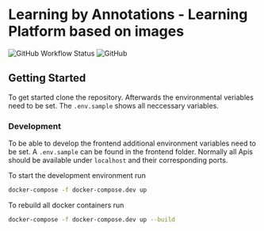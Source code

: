 # Learning by Annotations - Learning Platform based on images

![GitHub Workflow Status](https://img.shields.io/github/workflow/status/JamesNeumann/learning-by-annotations/build-push) ![GitHub](https://img.shields.io/github/license/JamesNeumann/learning-by-annotations)

## Getting Started

To get started clone the repository. Afterwards the environmental veriables need to be set. The `.env.sample` shows all neccessary variables.

### Development

To be able to develop the frontend additional environment variables need to be set. A `.env.sample` can be found in the frontend folder. Normally all Apis should be available under `localhost` and their corresponding ports.

To start the development environment run

```bash
docker-compose -f docker-compose.dev up
```

To rebuild all docker containers run

```bash
docker-compose -f docker-compose.dev up --build
```
